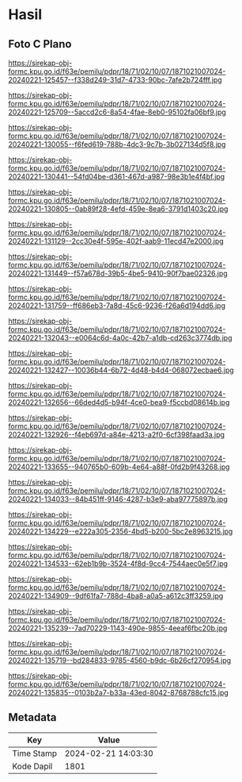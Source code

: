 # Hasil

## Foto C Plano

https://sirekap-obj-formc.kpu.go.id/f63e/pemilu/pdpr/18/71/02/10/07/1871021007024-20240221-125457--f338d249-31d7-4733-90bc-7afe2b724fff.jpg

https://sirekap-obj-formc.kpu.go.id/f63e/pemilu/pdpr/18/71/02/10/07/1871021007024-20240221-125709--5accd2c6-8a54-4fae-8eb0-95102fa06bf9.jpg

https://sirekap-obj-formc.kpu.go.id/f63e/pemilu/pdpr/18/71/02/10/07/1871021007024-20240221-130055--f6fed619-788b-4dc3-9c7b-3b027134d5f8.jpg

https://sirekap-obj-formc.kpu.go.id/f63e/pemilu/pdpr/18/71/02/10/07/1871021007024-20240221-130441--54fd04be-d361-467d-a987-98e3b1e4f4bf.jpg

https://sirekap-obj-formc.kpu.go.id/f63e/pemilu/pdpr/18/71/02/10/07/1871021007024-20240221-130805--0ab89f28-4efd-459e-8ea6-3791d1403c20.jpg

https://sirekap-obj-formc.kpu.go.id/f63e/pemilu/pdpr/18/71/02/10/07/1871021007024-20240221-131129--2cc30e4f-595e-402f-aab9-11ecd47e2000.jpg

https://sirekap-obj-formc.kpu.go.id/f63e/pemilu/pdpr/18/71/02/10/07/1871021007024-20240221-131449--f57a678d-39b5-4be5-9410-90f7bae02326.jpg

https://sirekap-obj-formc.kpu.go.id/f63e/pemilu/pdpr/18/71/02/10/07/1871021007024-20240221-131759--ff686eb3-7a8d-45c6-9236-f26a6d194dd6.jpg

https://sirekap-obj-formc.kpu.go.id/f63e/pemilu/pdpr/18/71/02/10/07/1871021007024-20240221-132043--e0064c6d-4a0c-42b7-a1db-cd263c3774db.jpg

https://sirekap-obj-formc.kpu.go.id/f63e/pemilu/pdpr/18/71/02/10/07/1871021007024-20240221-132427--10036b44-6b72-4d48-b4d4-068072ecbae6.jpg

https://sirekap-obj-formc.kpu.go.id/f63e/pemilu/pdpr/18/71/02/10/07/1871021007024-20240221-132656--66ded4d5-b94f-4ce0-bea9-f5ccbd08614b.jpg

https://sirekap-obj-formc.kpu.go.id/f63e/pemilu/pdpr/18/71/02/10/07/1871021007024-20240221-132926--f4eb697d-a84e-4213-a2f0-6cf398faad3a.jpg

https://sirekap-obj-formc.kpu.go.id/f63e/pemilu/pdpr/18/71/02/10/07/1871021007024-20240221-133655--940765b0-609b-4e64-a88f-0fd2b9f43268.jpg

https://sirekap-obj-formc.kpu.go.id/f63e/pemilu/pdpr/18/71/02/10/07/1871021007024-20240221-134033--84b451ff-9146-4287-b3e9-aba97775897b.jpg

https://sirekap-obj-formc.kpu.go.id/f63e/pemilu/pdpr/18/71/02/10/07/1871021007024-20240221-134229--e222a305-2356-4bd5-b200-5bc2e8963215.jpg

https://sirekap-obj-formc.kpu.go.id/f63e/pemilu/pdpr/18/71/02/10/07/1871021007024-20240221-134533--62eb1b9b-3524-4f8d-9cc4-7544aec0e5f7.jpg

https://sirekap-obj-formc.kpu.go.id/f63e/pemilu/pdpr/18/71/02/10/07/1871021007024-20240221-134909--9df61fa7-788d-4ba8-a0a5-a612c3ff3259.jpg

https://sirekap-obj-formc.kpu.go.id/f63e/pemilu/pdpr/18/71/02/10/07/1871021007024-20240221-135239--7ad70229-1143-490e-9855-4eeaf6fbc20b.jpg

https://sirekap-obj-formc.kpu.go.id/f63e/pemilu/pdpr/18/71/02/10/07/1871021007024-20240221-135719--bd284833-9785-4560-b9dc-6b26cf270954.jpg

https://sirekap-obj-formc.kpu.go.id/f63e/pemilu/pdpr/18/71/02/10/07/1871021007024-20240221-135835--0103b2a7-b33a-43ed-8042-8768788cfc15.jpg


## Metadata

| Key        | Value               |
| ---------- | ------------------- |
| Time Stamp | 2024-02-21 14:03:30 |
| Kode Dapil | 1801                |



